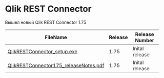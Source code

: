 # Qlik REST Connector

Вышел новый Qlik REST Connector 1.75<br/>

| FileName                                   | Release | Release Number |
| ------------------------------------------ | ------- | -------------- |
| [QlikRESTConnector_setup.exe][1]           | 1.75    | Inital release |<br/>
| [QlikRESTConnector175_releaseNotes.pdf][2] | 1.75    | Inital release |<br/>

[1]:https://da3hntz84uekx.cloudfront.net/RESTConnector/1.75/0/_MSI/QlikRestConnector_setup.exe
[2]:https://da3hntz84uekx.cloudfront.net/RESTConnector/1.75/0/QlikRESTConnector175_ReleaseNotes.pdf
